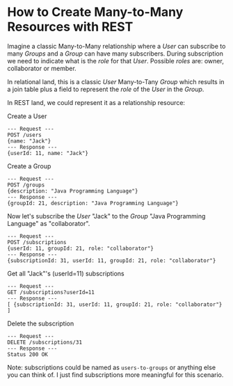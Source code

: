 How to Create Many-to-Many Resources with REST
==============================================

Imagine a classic Many-to-Many relationship where a _User_ can subscribe to many _Groups_ and a _Group_ can have many subscribers. During subscription we need to indicate what is the _*role*_ for that _User_. Possible _*roles*_ are: owner, collaborator or member.

In relational land, this is a classic _User_ Many-to-Tany _Group_ which results in a join table plus a field to represent the _*role*_ of the _User_ in the _Group_.

In REST land, we could represent it as a relationship resource:

Create a User
```
--- Request ---
POST /users
{name: "Jack"}
--- Response ---
{userId: 11, name: "Jack"}
```

Create a Group
```
--- Request ---
POST /groups
{description: "Java Programming Language"}
--- Response ---
{groupId: 21, description: "Java Programming Language"}
```

Now let's subscribe the _User_ "Jack" to the _Group_ "Java Programming Language" as "collaborator".

```
--- Request ---
POST /subscriptions
{userId: 11, groupId: 21, role: "collaborator"}
--- Response ---
{subscriptionId: 31, userId: 11, groupId: 21, role: "collaborator"}
```

Get all "Jack"'s (userId=11) subscriptions
```
--- Request ---
GET /subscriptions?userId=11
--- Response ---
[ {subscriptionId: 31, userId: 11, groupId: 21, role: "collaborator"} ]
```

Delete the subscription
```
--- Request ---
DELETE /subscriptions/31
--- Response ---
Status 200 OK
```

Note: subscriptions could be named as `users-to-groups` or anything else you can think of. I just find subscriptions more meaningful for this scenario.